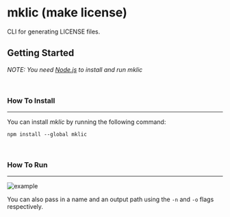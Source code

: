 <!-- Variables -->
[Node.js]: https://nodejs.org/en/
[example]: https://media.discordapp.net/attachments/815217091254681610/1038456169729105950/out.gif

<!-- Main -->
# mklic (make license)
CLI for generating LICENSE files.


## Getting Started
*NOTE: You need *[Node.js]* to install and run mklic*

<br>

### How To Install
---
You can install *mklic* by running the following command:

```
npm install --global mklic
```
<br>

### How To Run
---
![example]

You can also pass in a name and an output path using the `-n` and `-o` flags respectively.
